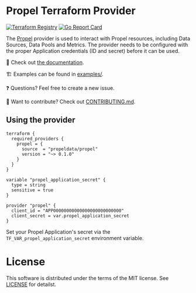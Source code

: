 # Propel Terraform Provider

[![Terraform Registry](https://img.shields.io/github/v/release/propeldata/terraform-provider-propel?color=5e4fe3&label=Terraform%20Registry&logo=terraform&sort=semver)](https://registry.terraform.io/providers/propeldata/propel/latest)
[![Go Report Card](https://goreportcard.com/badge/github.com/propeldata/terraform-provider-propel)](https://goreportcard.com/report/github.com/propeldata/terraform-provider-propel)

The [Propel](https://propeldata.com) provider is used to interact with Propel resources, including Data Sources, Data Pools and Metrics. The provider needs to be configured with the proper Application credentials (ID and secret) before it can be used.

📄 Check out [the documentation](https://registry.terraform.io/providers/propeldata/propel/latest/docs).

🏗 Examples can be found in [examples/](./examples).

❓ Questions? Feel free to create a new issue.

🔧 Want to contribute? Check out [CONTRIBUTING.md](./CONTRIBUTING.md).

## Using the provider

```hcl
terraform {
  required_providers {
    propel = {
      source  = "propeldata/propel"
      version = "~> 0.1.0"
    }
  }
}

variable "propel_application_secret" {
  type = string
  sensitive = true
}

provider "propel" {
  client_id = "APP00000000000000000000000000"
  client_secret = var.propel_application_secret
}
```

Set your Propel Application's secret via the `TF_VAR_propel_application_secret` environment variable.

# License

This software is distributed under the terms of the MIT license. See [LICENSE](./LICENSE) for detailst.
